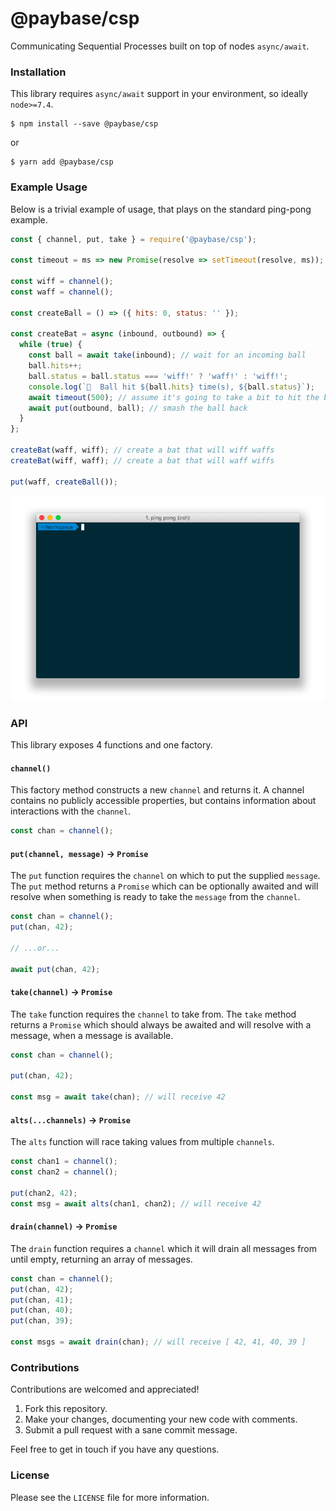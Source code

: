 # @paybase/csp

Communicating Sequential Processes built on top of nodes `async/await`.

### Installation

This library requires `async/await` support in your environment, so ideally `node>=7.4`.

```
$ npm install --save @paybase/csp
```

or

```
$ yarn add @paybase/csp
```

### Example Usage

Below is a trivial example of usage, that plays on the standard ping-pong example.

```javascript
const { channel, put, take } = require('@paybase/csp');

const timeout = ms => new Promise(resolve => setTimeout(resolve, ms));

const wiff = channel();
const waff = channel();

const createBall = () => ({ hits: 0, status: '' });

const createBat = async (inbound, outbound) => {
  while (true) {
    const ball = await take(inbound); // wait for an incoming ball
    ball.hits++;
    ball.status = ball.status === 'wiff!' ? 'waff!' : 'wiff!';
    console.log(`🎾  Ball hit ${ball.hits} time(s), ${ball.status}`);
    await timeout(500); // assume it's going to take a bit to hit the ball
    await put(outbound, ball); // smash the ball back
  }
};

createBat(waff, wiff); // create a bat that will wiff waffs
createBat(wiff, waff); // create a bat that will waff wiffs

put(waff, createBall());
```

![ping pong](/assets/pingpong.gif?raw=true)

### API

This library exposes 4 functions and one factory.

#### `channel()`

This factory method constructs a new `channel` and returns it. A channel contains no publicly accessible properties, but contains information about interactions with the `channel`.

```javascript
const chan = channel();
```

#### `put(channel, message)` -> `Promise`

The `put` function requires the `channel` on which to put the supplied `message`. The `put` method returns a `Promise` which can be optionally awaited and will resolve when something is ready to take the `message` from the `channel`.

```javascript
const chan = channel();
put(chan, 42);

// ...or...

await put(chan, 42);
```

#### `take(channel)` -> `Promise`

The `take` function requires the `channel` to take from. The `take` method returns a `Promise` which should always be awaited and will resolve with a message, when a message is available.

```javascript
const chan = channel();

put(chan, 42);

const msg = await take(chan); // will receive 42
```

#### `alts(...channels)` -> `Promise`

The `alts` function will race taking values from multiple `channels`.

```javascript
const chan1 = channel();
const chan2 = channel();

put(chan2, 42);
const msg = await alts(chan1, chan2); // will receive 42
```

#### `drain(channel)` -> `Promise`

The `drain` function requires a `channel` which it will drain all messages from until empty, returning an array of messages.

```javascript
const chan = channel();
put(chan, 42);
put(chan, 41);
put(chan, 40);
put(chan, 39);

const msgs = await drain(chan); // will receive [ 42, 41, 40, 39 ]
```

### Contributions

Contributions are welcomed and appreciated!

1. Fork this repository.
1. Make your changes, documenting your new code with comments.
1. Submit a pull request with a sane commit message.

Feel free to get in touch if you have any questions.

### License

Please see the `LICENSE` file for more information.
